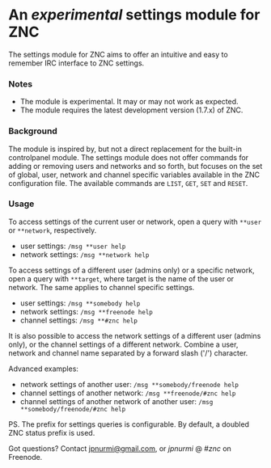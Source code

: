 An _experimental_ settings module for ZNC
=========================================

The settings module for ZNC aims to offer an intuitive and easy
to remember IRC interface to ZNC settings.

### Notes
- The module is experimental. It may or may not work as expected.
- The module requires the latest development version (1.7.x) of ZNC.

### Background

The module is inspired by, but not a direct replacement for the
built-in controlpanel module. The settings module does not offer
commands for adding or removing users and networks and so forth,
but focuses on the set of global, user, network and channel specific
variables available in the ZNC configuration file. The available
commands are ```LIST```, ```GET```, ```SET``` and ```RESET```.

### Usage

To access settings of the current user or network, open a query
with ```**user``` or ```**network```, respectively.

- user settings: ```/msg **user help```
- network settings: ```/msg **network help```

To access settings of a different user (admins only) or a specific
network, open a query with ```**target```, where target is the name
of the user or network. The same applies to channel specific
settings.

- user settings: ```/msg **somebody help```
- network settings: ```/msg **freenode help```
- channel settings: ```/msg **#znc help```

It is also possible to access the network settings of a different
user (admins only), or the channel settings of a different network.
Combine a user, network and channel name separated by a forward
slash ('/') character.

Advanced examples:
- network settings of another user: ```/msg **somebody/freenode help```
- channel settings of another network: ```/msg **freenode/#znc help```
- channel settings of another network of another user: ```/msg **somebody/freenode/#znc help```

PS. The prefix for settings queries is configurable. By default,
a doubled ZNC status prefix is used.

Got questions? Contact jpnurmi@gmail.com, or *jpnurmi* @ *#znc* on Freenode.
